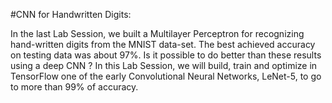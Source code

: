 #CNN for Handwritten Digits:

In the last Lab Session, we built a Multilayer Perceptron for recognizing hand-written digits from 
the MNIST data-set. The best achieved accuracy on testing data was about 97%. Is it possible to
do better than these results using a deep CNN ? In this Lab Session, we will build, train and 
optimize in TensorFlow one of the early Convolutional Neural Networks, LeNet-5, to go to more than 99% of accuracy.

